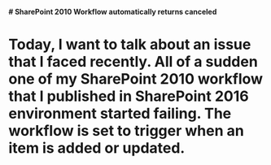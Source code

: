 **# SharePoint 2010 Workflow automatically returns canceled**

# Today, I want to talk about an issue that I faced recently. All of a sudden one of my SharePoint 2010 workflow that I published in SharePoint 2016 environment started failing. The workflow is set to trigger when an item is added or updated.  

